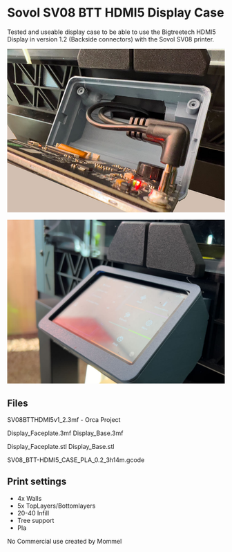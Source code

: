 # Sovol SV08 BTT HDMI5 Display Case

Tested and useable display case to be able to use the Bigtreetech HDMI5 Display in version 1.2 (Backside connectors) with the Sovol SV08 printer.

![BTT HDMI 5 Cable Routing](CableRouting.jpg "BTT-HDMI5-Display Cable Routing")

![BTT HDMI 5 Assembled](Assembled.jpg "BTT-HDMI5-Display Assembled")


## Files
SV08BTTHDMI5v1_2.3mf - Orca Project

Display_Faceplate.3mf
Display_Base.3mf

Display_Faceplate.stl
Display_Base.stl

SV08_BTT-HDMI5_CASE_PLA_0.2_3h14m.gcode

## Print settings
* 4x Walls
* 5x TopLayers/Bottomlayers
* 20-40 Infill
* Tree support
* Pla

No Commercial use
created by Mommel